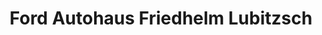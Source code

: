 ---
title: "Ford Autohaus Friedhelm Lubitzsch"
url: /wittenberg/ford-autohaus-friedhelm-lubitzsch/
shop: Autohaus
---